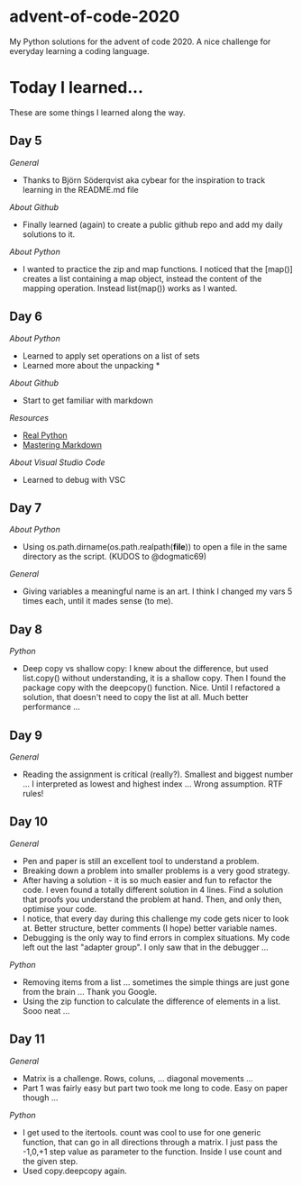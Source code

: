 # advent-of-code-2020
My Python solutions for the advent of code 2020.
A nice challenge for everyday learning a coding language.
# Today I learned...
These are some things I learned along the way.
## Day 5
_General_
* Thanks to Björn Söderqvist aka cybear for the inspiration to track learning in the README.md file

_About Github_
* Finally learned (again) to create a public github repo and add my daily solutions to it.

_About Python_
* I wanted to practice the zip and map functions. I noticed that the [map()] creates a list containing a map object, instead the content of the mapping operation. Instead list(map()) works as I wanted. 

## Day 6
_About Python_
* Learned to apply set operations on a list of sets
* Learned more about the unpacking \*

_About Github_
* Start to get familiar with markdown

_Resources_
* [Real Python](https://realpython.com/python-sets/#operating-on-a-set)
* [Mastering Markdown](https://guides.github.com/features/mastering-markdown/)

_About Visual Studio Code_
* Learned to debug with VSC

## Day 7
_About Python_
* Using os.path.dirname(os.path.realpath(__file__)) to open a file in the same directory as the script. (KUDOS to @dogmatic69)

_General_
* Giving variables a meaningful name is an art. I think I changed my vars 5 times each, until it mades sense (to me).

## Day 8
_Python_
* Deep copy vs shallow copy: I knew about the difference, but used list.copy() without understanding, it is a shallow copy. Then I found the package copy with the deepcopy() function. Nice. Until I refactored a solution, that doesn't need to copy the list at all. Much better performance ...

## Day 9
_General_
* Reading the assignment is critical (really?). Smallest and biggest number ... I interpreted as lowest and highest index ... Wrong assumption. RTF rules!

## Day 10
_General_
* Pen and paper is still an excellent tool to understand a problem.
* Breaking down a problem into smaller problems is a very good strategy.
* After having a solution - it is so much easier and fun to refactor the code. I even found a totally different solution in 4 lines. Find a solution that proofs you understand the problem at hand. Then, and only then, optimise your code.
* I notice, that every day during this challenge my code gets nicer to look at. Better structure, better comments (I hope) better variable names.
* Debugging is the only way to find errors in complex situations. My code left out the last "adapter group". I only saw that in the debugger ...

_Python_
* Removing items from a list ... sometimes the simple things are just gone from the brain ... Thank you Google.
* Using the zip function to calculate the difference of elements in a list. Sooo neat ...

## Day 11
_General_
* Matrix is a challenge. Rows, coluns, ... diagonal movements ...
* Part 1 was fairly easy but part two took me long to code. Easy on paper though ...

_Python_
* I get used to the itertools. count was cool to use for one generic function, that can go in all directions through a matrix. I just pass the -1,0,+1 step value as parameter to the function. Inside I use count and the given step. 
* Used copy.deepcopy again. 
